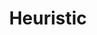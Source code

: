 ---
title: "Heuristic"

categories: ['']

tags: ['heuristic']

arabic: ['ارشادي']

publishers: ['معجم مصطلحات التعلم الآلي والتعلم العميق وعلم البيانات']

types: "word"

slug: ""
---